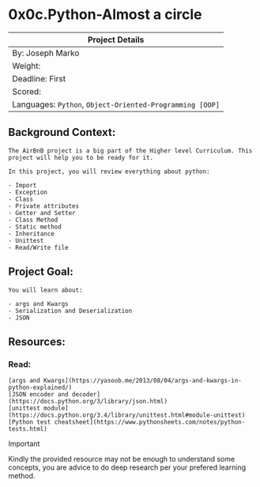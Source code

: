 # 0x0c.Python-Almost a circle

| Project Details                                             | 
| ----------------------------------------------------------- |
| By: Joseph Marko                                            |
| Weight:                                                     |
| Deadline: First                                             |
| Scored:                                                     |
| Languages: ``Python``, ``Object-Oriented-Programming [OOP]``|

## Background Context:
    The AirBnB project is a big part of the Higher level Curriculum. This project will help you to be ready for it.
    
    In this project, you will review everything about python:

    - Import
    - Exception
    - Class
    - Private attributes
    - Getter and Setter
    - Class Method
    - Static method
    - Inheritance
    - Unittest
    - Read/Write file

## Project Goal:
    You will learn about:

    - args and Kwargs
    - Serialization and Deserialization
    - JSON

## Resources:

### Read:

    [args and Kwargs](https://yasoob.me/2013/08/04/args-and-kwargs-in-python-explained/)
    [JSON encoder and decoder](https://docs.python.org/3/library/json.html)
    [unittest module](https://docs.python.org/3.4/library/unittest.html#module-unittest)
    [Python test cheatsheet](https://www.pythonsheets.com/notes/python-tests.html)

> [!IMPORTANT]
> Kindly the provided resource may not be enough to understand some
> concepts, you are advice to do deep research per your prefered
> learning method.
